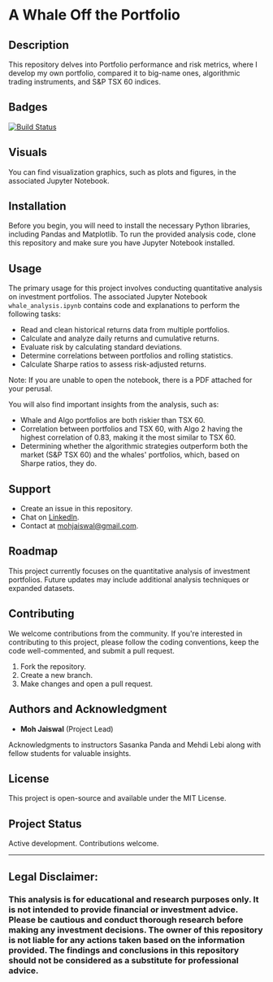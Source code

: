 # A Whale Off the Portfolio

## Description

This repository delves into Portfolio performance and risk metrics, where I develop my own portfolio, compared it to big-name ones, algorithmic trading instruments, and S&P TSX 60 indices.

## Badges

[![Build Status](https://img.shields.io/badge/Build-Passing-brightgreen)](https://github.com/mohjaiswal/AWhaleOffPortfolio)

## Visuals
You can find visualization graphics, such as plots and figures, in the associated Jupyter Notebook.

## Installation

Before you begin, you will need to install the necessary Python libraries, including Pandas and Matplotlib. To run the provided analysis code, clone this repository and make sure you have Jupyter Notebook installed.

## Usage

The primary usage for this project involves conducting quantitative analysis on investment portfolios. The associated Jupyter Notebook `whale_analysis.ipynb` contains code and explanations to perform the following tasks:
- Read and clean historical returns data from multiple portfolios.
- Calculate and analyze daily returns and cumulative returns.
- Evaluate risk by calculating standard deviations.
- Determine correlations between portfolios and rolling statistics.
- Calculate Sharpe ratios to assess risk-adjusted returns.

Note: If you are unable to open the notebook, there is a PDF attached for your perusal. 

You will also find important insights from the analysis, such as:
- Whale and Algo portfolios are both riskier than TSX 60.
- Correlation between portfolios and TSX 60, with Algo 2 having the highest correlation of 0.83, making it the most similar to TSX 60.
- Determining whether the algorithmic strategies outperform both the market (S&P TSX 60) and the whales' portfolios, which, based on Sharpe ratios, they do.

## Support

- Create an issue in this repository.
- Chat on [LinkedIn](https://www.linkedin.com/in/mohjaiswal).
- Contact at mohjaiswal@gmail.com.
  
## Roadmap

This project currently focuses on the quantitative analysis of investment portfolios. Future updates may include additional analysis techniques or expanded datasets.

## Contributing

We welcome contributions from the community. If you're interested in contributing to this project, please follow the coding conventions, keep the code well-commented, and submit a pull request.

1. Fork the repository.
2. Create a new branch.
3. Make changes and open a pull request.

## Authors and Acknowledgment

- **Moh Jaiswal** (Project Lead)

Acknowledgments to instructors Sasanka Panda and Mehdi Lebi along with fellow students for valuable insights.

## License

This project is open-source and available under the MIT License.

## Project Status

Active development. Contributions welcome.

---
## Legal Disclaimer: 

### This analysis is for educational and research purposes only. It is not intended to provide financial or investment advice. Please be cautious and conduct thorough research before making any investment decisions. The owner of this repository is not liable for any actions taken based on the information provided. The findings and conclusions in this repository should not be considered as a substitute for professional advice.
